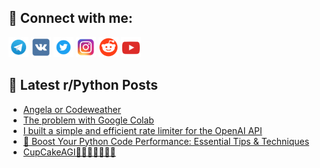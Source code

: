 ## 🔎 Connect with me:
[<img src="https://github.com/bullbesh/bullbesh/blob/main/images/Telegram.png" width="32" height="32" />](https://t.me/bullbesh)
[<img src="https://github.com/bullbesh/bullbesh/blob/main/images/VK.png" width="32" height="32" />](https://vk.com/bullbesh)
[<img src="https://github.com/bullbesh/bullbesh/blob/main/images/Twitter.png" width="32" height="32" />](https://twitter.com/bullbesh1)
[<img src="https://github.com/bullbesh/bullbesh/blob/main/images/Instagram.png" width="32" height="32" />](https://www.instagram.com/bullbesh)
[<img src="https://github.com/bullbesh/bullbesh/blob/main/images/Reddit.png" width="32" height="32" />](https://www.reddit.com/user/bullbesh)
[<img src="https://github.com/bullbesh/bullbesh/blob/main/images/YouTube.png" width="32" height="32" />](https://www.youtube.com/channel/UCtfjRs6uzgq5mfm8S06WTcg)

## 📕 Latest r/Python Posts
<!-- BLOG-POST-LIST:START -->
- [Angela or Codeweather](https://www.reddit.com/r/Python/comments/12xf35d/angela_or_codeweather/)
- [The problem with Google Colab](https://www.reddit.com/r/Python/comments/12xcbov/the_problem_with_google_colab/)
- [I built a simple and efficient rate limiter for the OpenAI API](https://www.reddit.com/r/Python/comments/12xahnb/i_built_a_simple_and_efficient_rate_limiter_for/)
- [🚀 Boost Your Python Code Performance: Essential Tips &amp; Techniques](https://www.reddit.com/r/Python/comments/12x76vj/boost_your_python_code_performance_essential_tips/)
- [CupCakeAGI🧁🍰🎉🤖🧠🍩🍪](https://www.reddit.com/r/Python/comments/12x702g/cupcakeagi/)
<!-- BLOG-POST-LIST:END -->
